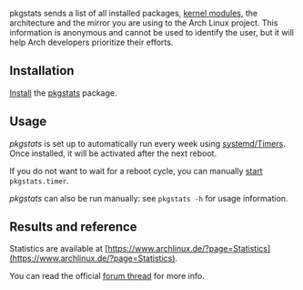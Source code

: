 pkgstats sends a list of all installed packages, [kernel modules](https://www.archlinux.org/news/pkgstats-now-collects-modules-usage/), the architecture and the mirror you are using to the Arch Linux project. This information is anonymous and cannot be used to identify the user, but it will help Arch developers prioritize their efforts.

## Installation

[Install](/index.php/Install "Install") the [pkgstats](https://www.archlinux.org/packages/?name=pkgstats) package.

## Usage

*pkgstats* is set up to automatically run every week using [systemd/Timers](/index.php/Systemd/Timers "Systemd/Timers"). Once installed, it will be activated after the next reboot.

If you do not want to wait for a reboot cycle, you can manually [start](/index.php/Start "Start") `pkgstats.timer`.

*pkgstats* can also be run manually: see `pkgstats -h` for usage information.

## Results and reference

Statistics are available at [https://www.archlinux.de/?page=Statistics](https://www.archlinux.de/?page=Statistics).

You can read the official [forum thread](https://bbs.archlinux.org/viewtopic.php?id=105431) for more info.
